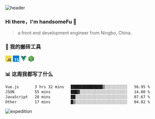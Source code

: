 ![header](https://raw.githubusercontent.com/fzq1998/fzq1998/master/header.png)

### Hi there，I'm handsomeFu 👋

> a front end development engineer from Ningbo, China.

### 🔧 我的搬砖工具
<code><img height="20" src="https://raw.githubusercontent.com/github/explore/80688e429a7d4ef2fca1e82350fe8e3517d3494d/topics/javascript/javascript.png" alt="javascript"></code>
<code><img height="20" src="https://raw.githubusercontent.com/github/explore/80688e429a7d4ef2fca1e82350fe8e3517d3494d/topics/typescript/typescript.png" alt="typescript"></code>
<code><img height="20" src="https://raw.githubusercontent.com/github/explore/80688e429a7d4ef2fca1e82350fe8e3517d3494d/topics/vue/vue.png" alt="vue"></code>
<code><img height="20" src="https://raw.githubusercontent.com/github/explore/80688e429a7d4ef2fca1e82350fe8e3517d3494d/topics/nodejs/nodejs.png" alt="nodejs"></code>



### 📊 这周我都写了什么
<!--START_SECTION:waka-->

```text
Vue.js       3 hrs 32 mins   ██████████████▒░░░░░░░░░░   56.95 %
JSON         55 mins         ███▓░░░░░░░░░░░░░░░░░░░░░   14.80 %
JavaScript   28 mins         ██░░░░░░░░░░░░░░░░░░░░░░░   07.67 %
Other        17 mins         █▒░░░░░░░░░░░░░░░░░░░░░░░   04.82 %
```

<!--END_SECTION:waka-->


![expedition](https://raw.githubusercontent.com/fzq1998/fzq1998/master/expedition.gif)

